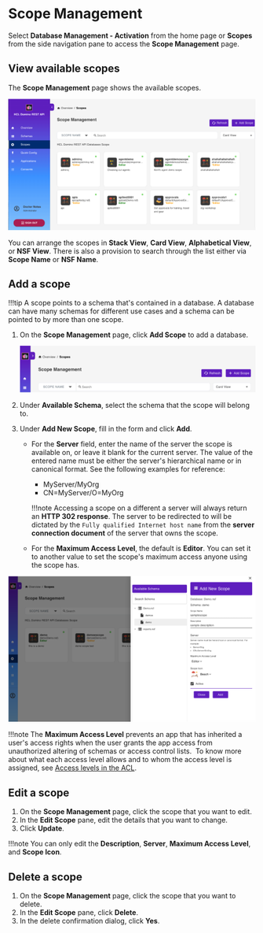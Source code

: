 # Scope Management

Select **Database Management - Activation** from the home page or **Scopes** from the side navigation pane to access the **Scope Management** page.

## View available scopes

The **Scope Management** page shows the available scopes.

![Scopes](../../assets/images/Scopes.png)

You can arrange the scopes in **Stack View**, **Card View**, **Alphabetical View**, or **NSF View**. There is also a provision to search through the list either via **Scope Name** or **NSF Name**.

## Add a scope

!!!tip
    A scope points to a schema that's contained in a database. A database can have many schemas for different use cases and a schema can be pointed to by more than one scope.

1. On the **Scope Management** page, click **Add Scope** to add a database.

      ![Create Database Scope](../../assets/images/CreateDatabaseBlue.png)

2. Under **Available Schema**, select the schema that the scope will belong to.
3. Under **Add New Scope**, fill in the form and click **Add**.

    - For the **Server** field, enter the name of the server the scope is available on, or leave it blank for the current server. The value of the entered name must be either the server's hierarchical name or in canonical format. See the following examples for reference:

        - MyServer/MyOrg
        - CN=MyServer/O=MyOrg

        !!!note
            Accessing a scope on a different a server will always return an **HTTP 302 response**. The server to be redirected to will be dictated by the `Fully qualified Internet host name` from the **server connection document** of the server that owns the scope.

    - For the **Maximum Access Level**, the default is **Editor**. You can set it to another value to set the scope's maximum access anyone using the scope has. 

![Configure Database](../../assets/images/AddNewDatabase.png)

!!!note
    The **Maximum Access Level** prevents an app that has inherited a user's access rights when the user grants the app access from unauthorized altering of schemas or access control lists.  To know more about what each access level allows and to whom the access level is assigned, see [Access levels in the ACL](https://help.hcltechsw.com/domino/14.0.0/admin/conf_accesslevelsintheacl_c.html).
   
## Edit a scope

1. On the **Scope Management** page, click the scope that you want to edit. 
2. In the **Edit Scope** pane, edit the details that you want to change.
3. Click **Update**.

!!!note
    You can only edit the **Description**, **Server**, **Maximum Access Level**, and **Scope Icon**. 

## Delete a scope

1. On the **Scope Management** page, click the scope that you want to delete.
2. In the **Edit Scope** pane, click **Delete**. 
3. In the delete confirmation dialog, click **Yes**. 
